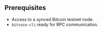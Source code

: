 ## Prerequisites
- Access to a synced Bitcoin testnet node.
- `bitcoin-cli` ready for RPC communication.